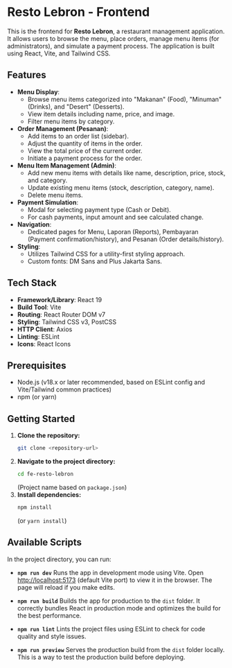 # Resto Lebron - Frontend

This is the frontend for **Resto Lebron**, a restaurant management application. It allows users to browse the menu, place orders, manage menu items (for administrators), and simulate a payment process. The application is built using React, Vite, and Tailwind CSS.

## Features

* **Menu Display**:
    * Browse menu items categorized into "Makanan" (Food), "Minuman" (Drinks), and "Desert" (Desserts).
    * View item details including name, price, and image.
    * Filter menu items by category.
* **Order Management (Pesanan)**:
    * Add items to an order list (sidebar).
    * Adjust the quantity of items in the order.
    * View the total price of the current order.
    * Initiate a payment process for the order.
* **Menu Item Management (Admin)**:
    * Add new menu items with details like name, description, price, stock, and category.
    * Update existing menu items (stock, description, category, name).
    * Delete menu items.
* **Payment Simulation**:
    * Modal for selecting payment type (Cash or Debit).
    * For cash payments, input amount and see calculated change.
* **Navigation**:
    * Dedicated pages for Menu, Laporan (Reports), Pembayaran (Payment confirmation/history), and Pesanan (Order details/history).
* **Styling**:
    * Utilizes Tailwind CSS for a utility-first styling approach.
    * Custom fonts: DM Sans and Plus Jakarta Sans.

## Tech Stack

* **Framework/Library**: React 19
* **Build Tool**: Vite
* **Routing**: React Router DOM v7
* **Styling**: Tailwind CSS v3, PostCSS
* **HTTP Client**: Axios
* **Linting**: ESLint
* **Icons**: React Icons

## Prerequisites

* Node.js (v18.x or later recommended, based on ESLint config and Vite/Tailwind common practices)
* npm (or yarn)

## Getting Started

1.  **Clone the repository:**
    ```bash
    git clone <repository-url>
    ```
2.  **Navigate to the project directory:**
    ```bash
    cd fe-resto-lebron
    ```
    (Project name based on `package.json`)
3.  **Install dependencies:**
    ```bash
    npm install
    ```
    (or `yarn install`)

## Available Scripts

In the project directory, you can run:

* **`npm run dev`**
    Runs the app in development mode using Vite. Open [http://localhost:5173](http://localhost:5173) (default Vite port) to view it in the browser. The page will reload if you make edits.

* **`npm run build`**
    Builds the app for production to the `dist` folder. It correctly bundles React in production mode and optimizes the build for the best performance.

* **`npm run lint`**
    Lints the project files using ESLint to check for code quality and style issues.

* **`npm run preview`**
    Serves the production build from the `dist` folder locally. This is a way to test the production build before deploying.
